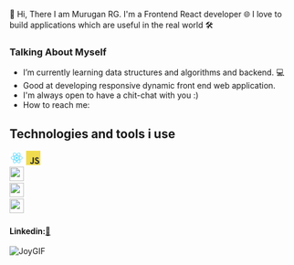 👋 Hi, There
   I am Murugan RG. I'm a Frontend React developer 🌐 I love to build applications which are useful in the real world 🛠️

### Talking About Myself
- I’m currently learning data structures and algorithms and backend. 💻
- Good at developing responsive dynamic front end web application.
- I'm always open to have a chit-chat with you :)
- How to reach me: 

## Technologies and tools i use

   <img src="https://raw.githubusercontent.com/github/explore/80688e429a7d4ef2fca1e82350fe8e3517d3494d/topics/react/react.png" width="25" height="25" />
                                                                                                                                                                                                            
   <img src="https://raw.githubusercontent.com/github/explore/80688e429a7d4ef2fca1e82350fe8e3517d3494d/topics/javascript/javascript.png" height="25" width="25" />
   
   <div>
   <img src="https://brandslogos.com/wp-content/uploads/images/large/java-logo-1.png" height="25" width="25"/>
                                                                                                            </div>
                                                                                                            <div>
   <img src="https://w7.pngwing.com/pngs/201/90/png-transparent-logo-html-html5.png" height="25" width="25"/>
                                                                                                           </div>
                                                                                                           <div>
   <img src="https://e7.pngegg.com/pngimages/239/228/png-clipart-html-css3-cascading-style-sheets-logo-markup-language-digital-agency-miscellaneous-blue.png" height="25" width="25"/>
   </div>
   </div>

   
#### Linkedin:<a href="https://www.linkedin.com/in/murugan-rg-097b641a2/">:iphone:</a>

![JoyGIF](https://user-images.githubusercontent.com/93443579/202924485-5112ce0d-e84a-4c77-b40c-252c24fcc23f.gif)




